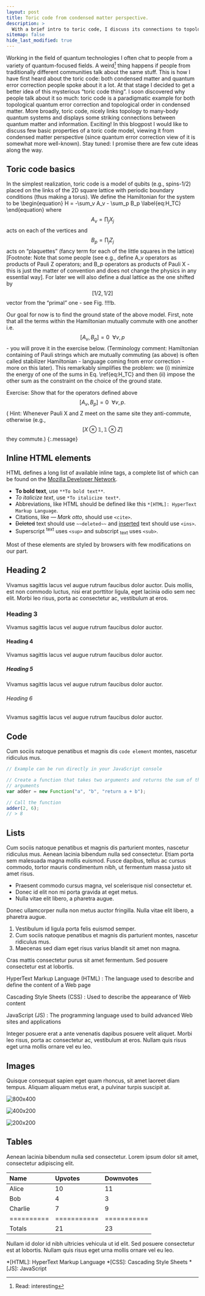```yaml
---
layout: post
title: Toric code from condensed matter perspective.
description: >
  With a brief intro to toric code, I discuss its connections to topological order, long-range entanglement and quantum spin liquids.
sitemap: false
hide_last_modified: true
---
```


Working in the field of quantum technologies I often chat to people from a variety of quantum-focused fields.  A weird[^1] thing happens if people from traditionally different communities talk about the same stuff. This is how I have first heard about the toric code: both condensed matter and quantum error correction people spoke about it a lot. At that stage I decided to get a better idea of this mysterious “toric code thing”. I soon discovered why people talk about it so much: toric code is a paradigmatic example for both topological quantum error correction and topological order in condensed matter. More broadly, toric code, nicely links topology to many-body quantum systems and displays some striking connections between quantum matter and information. Exciting! In this blogpost I would like to discuss few basic properties of a toric code model, viewing it from condensed matter perspective (since quantum error correction view of it is somewhat more well-known). Stay tuned: I promise there are few cute ideas along the way.

[^1]: Read: interesting

## Toric code basics

In the simplest realization, toric code is a model of qubits (e.g., spins-1/2) placed on the links of the 2D square lattice with periodic boundary conditions (thus making a torus). We define the Hamiltonian for the system to be
\begin{equation}
H = -\sum_v A_v - \sum_p B_p
\label{eq:H_TC}
\end{equation}
where $$A_v = \prod_j X_j$$ acts on each of the vertices and $$B_p= \prod_j Z_j$$ acts on “plaquettes” (fancy term for each of the little squares in the lattice) [Footnote: Note that some people (see e.g., <d-cite key="wenchenbook"></d-cite> define A_v operators as products of Pauli Z operators; and B_p operators as products of Pauli X - this is just the matter of convention and does not change the physics in any essential way]. For later we will also define a dual lattice as the one shifted by $$[1/2,1/2]$$ vector from the “primal” one - see Fig. !!!!b.  

Our goal for now is to find the ground state of the above model. First, note that all the terms within the Hamiltonian mutually commute with one another i.e. $$[A_v, B_p]=0 \ \ \forall v,p$$ - you will prove it in the exercise below. (Terminology comment: Hamiltonian containing of Pauli strings which are mutually commuting (as above) is often called stabilizer Hamiltonian - language coming from error correction - more on this later). This remarkably simplifies the problem: we (i) minimize the energy of one of the sums in Eq. \ref{eq:H_TC} and then (ii) impose the other sum as the constraint on the choice of the ground state.


Exercise: Show that for the operators defined above $$[A_v, B_p]=0 \ \ \forall v,p.$$ ( Hint: Whenever Pauli X and Z meet on the same site they anti-commute, otherwise (e.g., $$[X \otimes \mathbb{1},\mathbb{1} \otimes Z]$$ they commute.)
{:.message}

## Inline HTML elements

HTML defines a long list of available inline tags, a complete list of which can be found on the [Mozilla Developer Network](https://developer.mozilla.org/en-US/docs/Web/HTML/Element).

- **To bold text**, use `**To bold text**`.
- *To italicize text*, use `*To italicize text*`.
- Abbreviations, like HTML should be defined like this `*[HTML]: HyperText Markup Language`.
- Citations, like <cite>&mdash; Mark otto</cite>, should use `<cite>`.
- ~~Deleted~~ text should use `~~deleted~~` and <ins>inserted</ins> text should use `<ins>`.
- Superscript <sup>text</sup> uses `<sup>` and subscript <sub>text</sub> uses `<sub>`.

Most of these elements are styled by browsers with few modifications on our part.

## Heading 2
Vivamus sagittis lacus vel augue rutrum faucibus dolor auctor. Duis mollis, est non commodo luctus, nisi erat porttitor ligula, eget lacinia odio sem nec elit. Morbi leo risus, porta ac consectetur ac, vestibulum at eros.

### Heading 3
Vivamus sagittis lacus vel augue rutrum faucibus dolor auctor.

#### Heading 4
Vivamus sagittis lacus vel augue rutrum faucibus dolor auctor.

##### Heading 5
Vivamus sagittis lacus vel augue rutrum faucibus dolor auctor.

###### Heading 6
Vivamus sagittis lacus vel augue rutrum faucibus dolor auctor.

## Code

Cum sociis natoque penatibus et magnis dis `code element` montes, nascetur ridiculus mus.

~~~js
// Example can be run directly in your JavaScript console

// Create a function that takes two arguments and returns the sum of those
// arguments
var adder = new Function("a", "b", "return a + b");

// Call the function
adder(2, 6);
// > 8
~~~

## Lists

Cum sociis natoque penatibus et magnis dis parturient montes, nascetur ridiculus mus. Aenean lacinia bibendum nulla sed consectetur. Etiam porta sem malesuada magna mollis euismod. Fusce dapibus, tellus ac cursus commodo, tortor mauris condimentum nibh, ut fermentum massa justo sit amet risus.

* Praesent commodo cursus magna, vel scelerisque nisl consectetur et.
* Donec id elit non mi porta gravida at eget metus.
* Nulla vitae elit libero, a pharetra augue.

Donec ullamcorper nulla non metus auctor fringilla. Nulla vitae elit libero, a pharetra augue.

1. Vestibulum id ligula porta felis euismod semper.
2. Cum sociis natoque penatibus et magnis dis parturient montes, nascetur ridiculus mus.
3. Maecenas sed diam eget risus varius blandit sit amet non magna.

Cras mattis consectetur purus sit amet fermentum. Sed posuere consectetur est at lobortis.

HyperText Markup Language (HTML)
: The language used to describe and define the content of a Web page

Cascading Style Sheets (CSS)
: Used to describe the appearance of Web content

JavaScript (JS)
: The programming language used to build advanced Web sites and applications

Integer posuere erat a ante venenatis dapibus posuere velit aliquet. Morbi leo risus, porta ac consectetur ac, vestibulum at eros. Nullam quis risus eget urna mollis ornare vel eu leo.

## Images

Quisque consequat sapien eget quam rhoncus, sit amet laoreet diam tempus. Aliquam aliquam metus erat, a pulvinar turpis suscipit at.

![800x400](https://via.placeholder.com/800x400 "Large example image")

![400x200](https://via.placeholder.com/400x200 "Medium example image")

![200x200](https://via.placeholder.com/200x200 "Small example image")

## Tables

Aenean lacinia bibendum nulla sed consectetur. Lorem ipsum dolor sit amet, consectetur adipiscing elit.

| Name     | Upvotes   | Downvotes |
|:---------|:----------|:----------|
| Alice    |        10 |        11 |
| Bob      |         4 |         3 |
| Charlie  |         7 |         9 |
|==========|===========|===========|
|Totals    |        21 |        23 |

Nullam id dolor id nibh ultricies vehicula ut id elit. Sed posuere consectetur est at lobortis. Nullam quis risus eget urna mollis ornare vel eu leo.

*[HTML]: HyperText Markup Language
*[CSS]: Cascading Style Sheets
*[JS]: JavaScript
